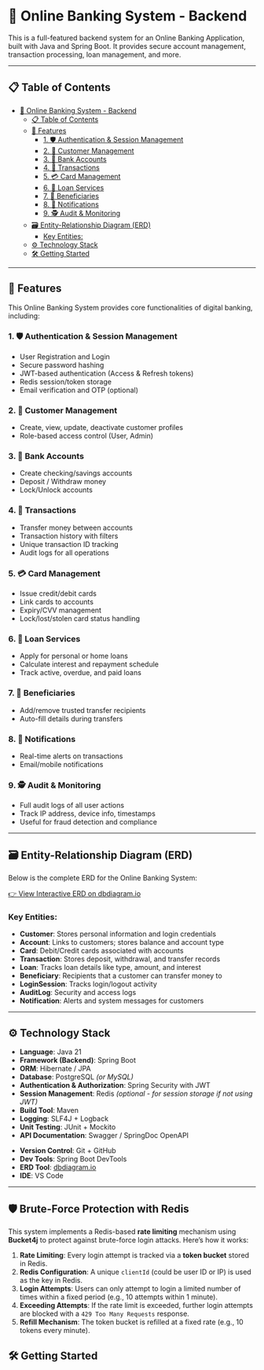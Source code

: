 # 🏦 Online Banking System - Backend

This is a full-featured backend system for an Online Banking Application, built with Java and Spring Boot. It provides secure account management, transaction processing, loan management, and more.

---

## 📋 Table of Contents

- [🏦 Online Banking System - Backend](#-online-banking-system---backend)
  - [📋 Table of Contents](#-table-of-contents)
  - [🚀 Features](#-features)
    - [1. 🛡️ Authentication \& Session Management](#1-️-authentication--session-management)
    - [2. 👤 Customer Management](#2--customer-management)
    - [3. 🏦 Bank Accounts](#3--bank-accounts)
    - [4. 💸 Transactions](#4--transactions)
    - [5. 💳 Card Management](#5--card-management)
    - [6. 🧾 Loan Services](#6--loan-services)
    - [7. 👥 Beneficiaries](#7--beneficiaries)
    - [8. 🔔 Notifications](#8--notifications)
    - [9. 🕵️ Audit \& Monitoring](#9-️-audit--monitoring)
  - [🗃️ Entity-Relationship Diagram (ERD)](#️-entity-relationship-diagram-erd)
    - [Key Entities:](#key-entities)
  - [⚙️ Technology Stack](#️-technology-stack)
  - [🛠️ Getting Started](#️-getting-started)

---

## 🚀 Features

This Online Banking System provides core functionalities of digital banking, including:

### 1. 🛡️ Authentication & Session Management
- User Registration and Login
- Secure password hashing
- JWT-based authentication (Access & Refresh tokens)
- Redis session/token storage
- Email verification and OTP (optional)

### 2. 👤 Customer Management
- Create, view, update, deactivate customer profiles
- Role-based access control (User, Admin)

### 3. 🏦 Bank Accounts
- Create checking/savings accounts
- Deposit / Withdraw money
- Lock/Unlock accounts

### 4. 💸 Transactions
- Transfer money between accounts
- Transaction history with filters
- Unique transaction ID tracking
- Audit logs for all operations

### 5. 💳 Card Management
- Issue credit/debit cards
- Link cards to accounts
- Expiry/CVV management
- Lock/lost/stolen card status handling

### 6. 🧾 Loan Services
- Apply for personal or home loans
- Calculate interest and repayment schedule
- Track active, overdue, and paid loans

### 7. 👥 Beneficiaries
- Add/remove trusted transfer recipients
- Auto-fill details during transfers

### 8. 🔔 Notifications
- Real-time alerts on transactions
- Email/mobile notifications

### 9. 🕵️ Audit & Monitoring
- Full audit logs of all user actions
- Track IP address, device info, timestamps
- Useful for fraud detection and compliance


---

## 🗃️ Entity-Relationship Diagram (ERD)

Below is the complete ERD for the Online Banking System:

[👉 View Interactive ERD on dbdiagram.io](https://dbdiagram.io/d/Bank_System-680920301ca52373f514d855)  

### Key Entities:

- **Customer**: Stores personal information and login credentials
- **Account**: Links to customers; stores balance and account type
- **Card**: Debit/Credit cards associated with accounts
- **Transaction**: Stores deposit, withdrawal, and transfer records
- **Loan**: Tracks loan details like type, amount, and interest
- **Beneficiary**: Recipients that a customer can transfer money to
- **LoginSession**: Tracks login/logout activity
- **AuditLog**: Security and access logs
- **Notification**: Alerts and system messages for customers

---

## ⚙️ Technology Stack

- **Language**: Java 21  
- **Framework (Backend)**: Spring Boot  
- **ORM**: Hibernate / JPA  
- **Database**: PostgreSQL *(or MySQL)*  
- **Authentication & Authorization**: Spring Security with JWT  
- **Session Management**: Redis *(optional - for session storage if not using JWT)*  
- **Build Tool**: Maven  
- **Logging**: SLF4J + Logback  
- **Unit Testing**: JUnit + Mockito  
- **API Documentation**: Swagger / SpringDoc OpenAPI  
<!-- - **Database Migration**: Flyway or Liquibase   -->
- **Version Control**: Git + GitHub  
- **Dev Tools**: Spring Boot DevTools  
- **ERD Tool**: [dbdiagram.io](https://dbdiagram.io)  
- **IDE**: VS Code

---

## 🛡️ Brute-Force Protection with Redis

This system implements a Redis-based **rate limiting** mechanism using **Bucket4j** to protect against brute-force login attacks. Here’s how it works:

1. **Rate Limiting**: Every login attempt is tracked via a **token bucket** stored in Redis. 
2. **Redis Configuration**: A unique `clientId` (could be user ID or IP) is used as the key in Redis.
3. **Login Attempts**: Users can only attempt to login a limited number of times within a fixed period (e.g., 10 attempts within 1 minute).
4. **Exceeding Attempts**: If the rate limit is exceeded, further login attempts are blocked with a `429 Too Many Requests` response.
5. **Refill Mechanism**: The token bucket is refilled at a fixed rate (e.g., 10 tokens every minute).


## 🛠️ Getting Started

<!-- 1. **Clone the Repository**
   ```bash
   git clone https://github.com/your-username/online-banking-system.git
   cd online-banking-system -->
